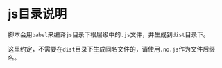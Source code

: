 # js目录说明

脚本会用`babel`来编译`js`目录下根层级中的`.js`文件，并生成到`dist`目录下。

这里约定，不需要在`dist`目录下生成同名文件的，请使用`.no.js`作为文件后缀名。
